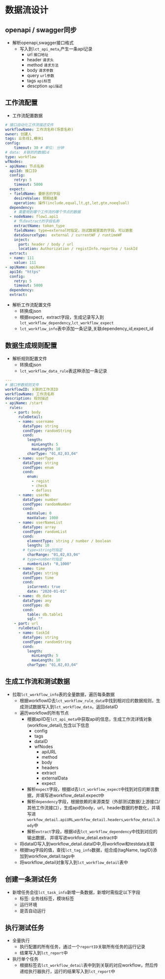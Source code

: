 # 数据流设计


## openapi / swagger同步
- 解析openapi,swagger接口格式
    - 写入到`lct_api_meta`,产生一条api记录
        - url  `接口地址`
        - header `请求头`
        - method `请求方法`
        - body `请求参数`
        - query `url参数`
        - tags `api标签`
        - descption `api描述`

## 工作流配置
- 工作流配置数据
```yaml
# 接口自动化工作流描述文件
workflowName: 工作流名称(场景名称)
owner: 创建人
tags: 业务线1,模块1
config:
    timeout: 30 # 单位: 分钟
# data: 关联的的数据id
type: workflow
wfNodes:
- apiName: 节点名称
  apiId: 接口ID
  config:
    retry: 5
    timeout: 5000
  expect:
  - fieldName: 要断言的字段
    desireValue: 预期结果
    operation: 操作(include,equal,lt,gt,let,gte,noeqlual)
  dependency:
    # 需要用到哪个工作流的哪个节点的数据
  - nodeName: flow1.api1
    # 节点extract的字段名称
    extractName: token_type
    fieldName: type=external时指定，测试数据里面的字段，可以嵌套
    dataSourceType:  external / currentWF / runtimeWF
    inject:
      part: header / body / url
      location: Authorization / registInfo.reportno / taskId
  extract:
  - name: 111
    value: 111
- apiName: apiName
  apiId: "https"
  config:
    retry: 5
    timeout: 5000
  dependency:
  extract:
```

- 解析工作流配置文件
    - 转换成json
    - 根据expect，extract字段，生成记录写入到`lct_workflow_dependency`,`lct_workflow_expect`
    - `lct_workflow_info`表中添加一条记录,关联dependency_id,expect_id


## 数据生成规则配置
- 解析规则配置文件
    - 转换成json
    - `lct_workflow_data_rule`表这种添加一条记录
```yaml
---
# 接口参数规则文件
workflowID: 关联的工作流ID
workflowName: 工作流名称
description: 规则描述
- apiName: /start
  rules:
    - part: body
      ruleDetail:
      - name: username
        dataType: string
        condType: randomString
        cond:
          length:
            minLength: 5
            maxLength: 10
          charType: "01,02,03,04"
      - name: userType
        dataType: string
        condType: enum
        cond:
          enum:
            - regist
            - check
            - defloss
      - name: userNo
        dataType: number
        condType: randomNumber
        cond:
          minValue: 0
          maxValue: 1000
      - name: userNameList
        dataType: array
        condType: randomList
        cond:
          elementType: string / number / boolean
          length: 10
        # type=string时指定
          charRange: "01,02,03,04"
        # type=number时指定
          numberList: "0,1000"
      - name: time
        dataType: string
        condType: time
        cond:
          isCurrent: true
          date: "2020-01-01" 
      - name: db_date
        dataType: any
        condType: db
        cond:
          table: db.table1
          sql: ""  
    - part: url
      ruleDetail:
      - name: taskId
        dataType: string
        condType: randomString
        cond:
          length:
            minLength: 5
            maxLength: 10
          charType: "01,02,03,04"
```

## 生成工作流和测试数据
- 拉取`lct_workflow_info`表的全量数据，遍历每条数据
    - 根据workflowID去`lct_workflow_rule_data`中找到相对应的数据规则，生成测试数据写入到`lct_workflow_data`，返回dataID
    - 遍历workflow的所有节点
        - 根据apiID在`lct_api_meta`中获取api的信息，生成工作流详情对象(workflow_detail),包含以下信息
            - config
            - tags
            - dataID
            - wfNodes
                - apiURL
                - method
                - body
                - headers
                - extract
                - externalData
                - expect
        - 解析`expect`字段，根据id去`lct_workflow_expect`中找到对应的断言数据，并填写进workflow_detail.expect中
        - 解析`dependency`字段，根据依赖的来源类型（外部测试数据/上游接口/其他工作流接口），生成api的body，url，header数据的参数化，并填写进`workfow_detail.apiURL`,`workfow_detail.headers`,`workfow_detail.body`中
        - 解析`extract`字段，根据id去`lct_workflow_dependency`中找到对应的输出数据， 并填写进workfow_detail.extract中
    - 将dataID写入到workflow_detail.dataID中,将workflow和testdata关联
    - 根据tag字段的值，查找`lct_tag_info`数据，组合成{tagName, tagID}添加到workflow_detail.tags中
    - 将workflow_detail对象写入到`lct_workflow_detail`表中

## 创建一条测试任务
- 新增任务会往`lct_task_info`新增一条数据，新增时需指定以下字段
    - 标签: 业务线标签，模块标签
    - 运行环境
    - 是否自动运行

## 执行测试任务
- 全量执行
    - 执行配置的所有任务，通过一个`reportID`关联所有任务的运行记录
    - 结果写入到`lct_report`中
- 执行单个任务
    - 根据标签去`lct_workflow_detail`表中到到关联的对应workflow，然后传递给执行器执行，运行的结果写入到`lct_report`中